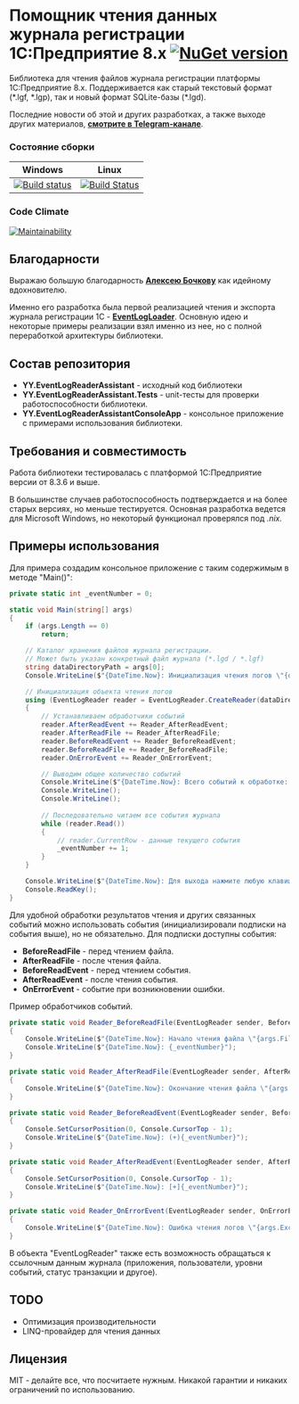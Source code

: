 # Помощник чтения данных журнала регистрации 1С:Предприятие 8.x [![NuGet version](https://badge.fury.io/nu/YY.EventLogReaderAssistant.svg)](https://badge.fury.io/nu/YY.EventLogReaderAssistant)

Библиотека для чтения файлов журнала регистрации платформы 1С:Предприятие 8.x. Поддерживается как старый текстовый формат (\*.lgf, \*.lgp), так и новый формат SQLite-базы (*.lgd).

Последние новости об этой и других разработках, а также выходе других материалов, **[смотрите в Telegram-канале](https://t.me/DevQuietPlace)**.

### Состояние сборки
| Windows |  Linux |
|:-------:|:------:|
| [![Build status](https://ci.appveyor.com/api/projects/status/github/ypermitin/yy.eventlogreaderassistant?branch=develop&svg=true)](https://ci.appveyor.com/project/YPermitin/yy-eventlogreaderassistant) | [![Build Status](https://travis-ci.org/YPermitin/YY.EventLogReaderAssistant.svg?branch=master)](https://travis-ci.org/YPermitin/YY.EventLogReaderAssistant) |

### Code Climate

[![Maintainability](https://api.codeclimate.com/v1/badges/554d3b25fd19b9225f26/maintainability)](https://codeclimate.com/github/YPermitin/YY.EventLogReaderAssistant/maintainability)

## Благодарности

Выражаю большую благодарность **[Алексею Бочкову](https://github.com/alekseybochkov)** как идейному вдохновителю. 

Именно его разработка была первой реализацией чтения и экспорта журнала регистрации 1С - **[EventLogLoader](https://github.com/alekseybochkov/EventLogLoader)**. Основную идею и некоторые примеры реализации взял именно из нее, но с полной переработкой архитектуры библиотеки.

## Состав репозитория

* **YY.EventLogReaderAssistant** - исходный код библиотеки
* **YY.EventLogReaderAssistant.Tests** - unit-тесты для проверки работоспособности библиотеки.
* **YY.EventLogReaderAssistantConsoleApp** - консольное приложение с примерами использования библиотеки.

## Требования и совместимость

Работа библиотеки тестировалась с платформой 1С:Предприятие версии от 8.3.6 и выше.

В большинстве случаев работоспособность подтверждается и на более старых версиях, но меньше тестируется. Основная разработка ведется для Microsoft Windows, но некоторый функционал проверялся под *.nix.*

## Примеры использования

Для примера создадим консольное приложение с таким содержимым в методе "Main()":

```csharp
private static int _eventNumber = 0;

static void Main(string[] args)
{
    if (args.Length == 0)
        return;

    // Каталог хранения файлов журнала регистрации.
    // Может быть указан конкретный файл журнала (*.lgd / *.lgf)
    string dataDirectoryPath = args[0];
    Console.WriteLine($"{DateTime.Now}: Инициализация чтения логов \"{dataDirectoryPath}\"...");

    // Инициализация объекта чтения логов
    using (EventLogReader reader = EventLogReader.CreateReader(dataDirectoryPath))
    {
        // Устанавливаем обработчики событий
        reader.AfterReadEvent += Reader_AfterReadEvent;
        reader.AfterReadFile += Reader_AfterReadFile;
        reader.BeforeReadEvent += Reader_BeforeReadEvent;
        reader.BeforeReadFile += Reader_BeforeReadFile;
        reader.OnErrorEvent += Reader_OnErrorEvent;

        // Выводим общее количество событий
        Console.WriteLine($"{DateTime.Now}: Всего событий к обработке: ({reader.Count()})...");
        Console.WriteLine();
        Console.WriteLine();
        
        // Последовательно читаем все события журнала
        while (reader.Read())
        {
            // reader.CurrentRow - данные текущего события
            _eventNumber += 1;
        }
    }

    Console.WriteLine($"{DateTime.Now}: Для выхода нажмите любую клавишу...");
    Console.ReadKey();
}
```

Для удобной обработки результатов чтения и других связанных событий можно использовать события (инициализировали подписки на события выше), но не обязательно. Для подписки доступны события:

* **BeforeReadFile** - перед чтением файла.
* **AfterReadFile** - после чтения файла.
* **BeforeReadEvent** - перед чтением события.
* **AfterReadEvent** - после чтения события.
* **OnErrorEvent** - событие при возникновении ошибки.

Пример обработчиков событий.

```csharp
private static void Reader_BeforeReadFile(EventLogReader sender, BeforeReadFileEventArgs args)
{
    Console.WriteLine($"{DateTime.Now}: Начало чтения файла \"{args.FileName}\"");
    Console.WriteLine($"{DateTime.Now}: {_eventNumber}");
}

private static void Reader_AfterReadFile(EventLogReader sender, AfterReadFileEventArgs args)
{
    Console.WriteLine($"{DateTime.Now}: Окончание чтения файла \"{args.FileName}\"");
}

private static void Reader_BeforeReadEvent(EventLogReader sender, BeforeReadEventArgs args)
{
    Console.SetCursorPosition(0, Console.CursorTop - 1);
    Console.WriteLine($"{DateTime.Now}: (+){_eventNumber}");
}

private static void Reader_AfterReadEvent(EventLogReader sender, AfterReadEventArgs args)
{
    Console.SetCursorPosition(0, Console.CursorTop - 1);
    Console.WriteLine($"{DateTime.Now}: [+]{_eventNumber}");
}

private static void Reader_OnErrorEvent(EventLogReader sender, OnErrorEventArgs args)
{
    Console.WriteLine($"{DateTime.Now}: Ошибка чтения логов \"{args.Exception}\"");
}
```

В объекта "EventLogReader" также есть возможность обращаться к ссылочным данным журнала (приложения, пользователи, уровни событий, статус транзакции и другое).

## TODO

* Оптимизация производительности
* LINQ-провайдер для чтения данных

## Лицензия

MIT - делайте все, что посчитаете нужным. Никакой гарантии и никаких ограничений по использованию.
